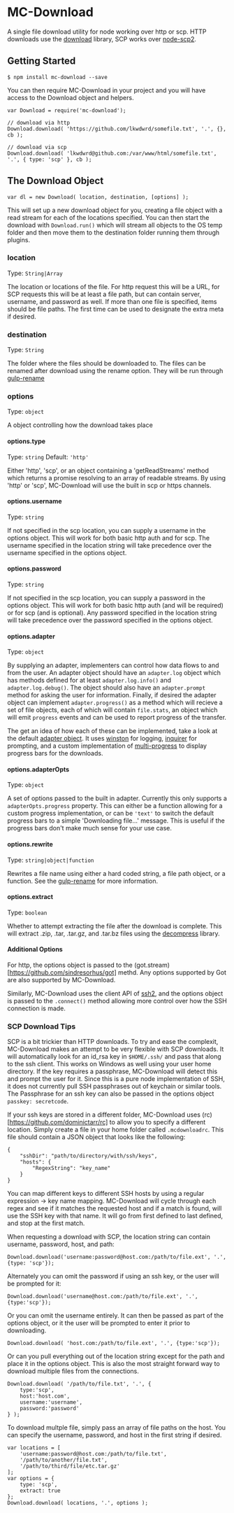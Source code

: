 # MC-Download

A single file download utility for node working over http or scp. HTTP downloads use the [download](https://github.com/kevva/download) library, SCP works over [node-scp2](https://github.com/spmjs/node-scp2).

## Getting Started

```
$ npm install mc-download --save
```

You can then require MC-Download in your project and you will have access to the Download object and helpers.

```
var Download = require('mc-download');

// download via http
Download.download( 'https://github.com/lkwdwrd/somefile.txt', '.', {}, cb );

// download via scp
Download.download( 'lkwdwrd@github.com:/var/www/html/somefile.txt', '.', { type: 'scp' }, cb );
```

## The Download Object

```
var dl = new Download( location, destination, [options] );
```

This will set up a new download object for you, creating a file object with a read stream for each of the locations specified. You can then start the download with `Download.run()` which will stream all objects to the OS temp folder and then move them to the destination folder running them through plugins.

### location

Type: `String|Array`

The location or locations of the file. For http request this will be a URL, for SCP requests this will be at least a file path, but can contain server, username, and password as well. If more than one file is specified, items should be file paths. The first time can be used to designate the extra meta if desired.

### destination

Type: `String`

The folder where the files should be downloaded to. The files can be renamed after download using the rename option. They will be run through [gulp-rename](https://www.npmjs.com/package/gulp-rename)

### options

Type: `object`

A object controlling how the download takes place

#### options.type

Type: `string`
Default: `'http'`

Either 'http', 'scp', or an object containing a 'getReadStreams' method which returns a promise resolving to an array of readable streams. By using 'http' or 'scp', MC-Download will use the built in scp or https channels.

#### options.username

Type: `string`

If not specified in the scp location, you can supply a username in the options object. This will work for both basic http auth and for scp. The username specified in the location string will take precedence over the username specified in the options object.

#### options.password

Type: `string`

If not specified in the scp location, you can supply a password in the options object. This will work for both basic http auth (and will be required) or for scp (and is optional). Any password specified in the location string will take precedence over the password specified in the options object.

#### options.adapter

Type: `object`

By supplying an adapter, implementers can control how data flows to and from the user. An adapter object should have an `adapter.log` object which has methods defined for at least `adapter.log.info()` and `adapter.log.debug()`. The object should also have an `adapter.prompt` method for asking the user for information. Finally, if desired the adapter object can implement `adapter.progress()` as a method which will recieve a set of file objects, each of which will contain `file.stats`, an object which will emit `progress` events and can be used to report progress of the transfer.

The get an idea of how each of these can be implemented, take a look at the default [adapter object](lib/util/adapter.js). It uses [winston](https://github.com/winstonjs/winston) for logging, [inquirer](https://github.com/SBoudrias/Inquirer.js/) for prompting, and a custom implementation of [multi-progress](https://github.com/pitaj/multi-progress) to display progress bars for the downloads.

#### options.adapterOpts

Type: `object`

A set of options passed to the built in adapter. Currently this only supports a `adapterOpts.progress` property. This can either be a function allowing for a custom progress implementation, or can be `'text'` to switch the default progress bars to a simple 'Downloading file...' message. This is useful if the progress bars don't make much sense for your use case.

#### options.rewrite

Type: `string|object|function`

Rewrites a file name using either a hard coded string, a file path object, or a function. See the [gulp-rename](https://github.com/hparra/gulp-rename) for more information.

#### options.extract

Type: `boolean`

Whether to attempt extracting the file after the download is complete. This will extract .zip, .tar, .tar.gz, and .tar.bz files using the [decompress](https://github.com/kevva/decompress/) library.

#### Additional Options

For http, the options object is passed to the (got.stream)[https://github.com/sindresorhus/got] methd. Any options supported by Got are also supported by MC-Download.

Similarly, MC-Download uses the client API of [ssh2](https://github.com/mscdex/ssh2), and the options object is passed to the `.connect()` method allowing more control over how the SSH connection is made.

### SCP Download Tips

SCP is a bit trickier than HTTP downloads. To try and ease the complexit, MC-Download makes an attempt to be very flexible with SCP downloads. It will automatically look for an id_rsa key in `$HOME/.ssh/` and pass that along to the ssh client. This works on Windows as well using your user home directory. If the key requires a passphrase, MC-Download will detect this and prompt the user for it. Since this is a pure node implementation of SSH, it does not currently pull SSH passphrases out of keychain or similar tools. The Passphrase for an ssh key can also be passed in the options object `passkey: secretcode`.

If your ssh keys are stored in a different folder, MC-Download uses (rc)[https://github.com/dominictarr/rc] to allow you to specify a different location. Simply create a file in your home folder called `.mcdownloadrc`. This file should contain a JSON object that looks like the following:

```
{
	"sshDir": "path/to/directory/with/ssh/keys",
	"hosts": {
		"RegexString": "key_name"
	}
}
```

You can map different keys to different SSH hosts by using a regular expression -> key name mapping. MC-Download will cycle through each regex and see if it matches the requested host and if a match is found, will use the SSH key with that name. It will go from first defined to last defined, and stop at the first match.

When requesting a download with SCP, the location string can contain username, password, host, and path:

```
Download.download('username:password@host.com:/path/to/file.ext', '.', {type: 'scp'});
```

Alternately you can omit the password if using an ssh key, or the user will be prompted for it:

```
Download.download('username@host.com:/path/to/file.ext', '.', {type:'scp'});
```

Or you can omit the username entirely. It can then be passed as part of the options object, or it the user will be prompted to enter it prior to downloading.

```
Download.download( 'host.com:/path/to/file.ext', '.', {type:'scp'});
```

Or can you pull everything out of the location string except for the path and place it in the options object. This is also the most straight forward way to download multiple files from the connections.

```
Download.download( '/path/to/file.txt', '.', {
	type:'scp',
	host:'host.com',
	username:'username',
	password:'password'
} );
```

To download multple file, simply pass an array of file paths on the host. You can specify the username, password, and host in the first string if desired.

```
var locations = [
	'username:password@host.com:/path/to/file.txt',
	'/path/to/another/file.txt',
	'/path/to/third/file/etc.tar.gz'
];
var options = {
	type: 'scp',
	extract: true
};
Download.download( locations, '.', options );
```